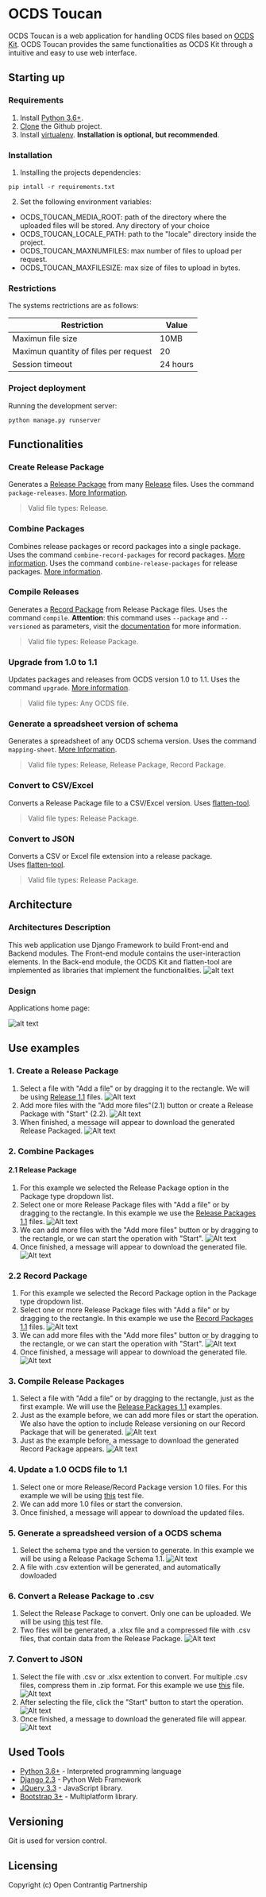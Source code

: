 # OCDS Toucan

OCDS Toucan is a web application for handling OCDS files based on [OCDS Kit](https://github.com/open-contracting/ocdskit).
OCDS Toucan provides the same functionalities as OCDS Kit through a intuitive and easy to use web interface.

## Starting up
### Requirements
1. Install [Python 3.6+](https://www.python.org/downloads).
2. [Clone](https://help.github.com/en/articles/cloning-a-repository) the Github project.
3. Install [virtualenv](https://docs.python-guide.org/dev/virtualenvs/#lower-level-virtualenv). **Installation is optional, but recommended**. 

### Installation
1. Installing the projects dependencies:
```
pip intall -r requirements.txt
```
2. Set the following environment variables:
* OCDS_TOUCAN_MEDIA_ROOT: path of the directory where the uploaded files will be stored. Any directory of your choice
* OCDS_TOUCAN_LOCALE_PATH: path to the "locale" directory inside the project.
* OCDS_TOUCAN_MAXNUMFILES: max number of files to upload per request.
* OCDS_TOUCAN_MAXFILESIZE: max size of files to upload in bytes.

### Restrictions
The systems rectrictions are as follows:

Restriction|Value
--- | ---
Maximun file size | 10MB
Maximun quantity of files per request | 20
Session timeout | 24 hours

### Project deployment
Running the development server:
```
python manage.py runserver
```

## Functionalities
### Create Release Package
Generates a [Release Package](http://standard.open-contracting.org/latest/en/getting_started/publication_patterns/#packaging-releases-and-records) from many [Release](http://standard.open-contracting.org/latest/en/getting_started/releases_and_records/#releases) files.
Uses the command `package-releases`. [More Information](https://ocdskit.readthedocs.io/en/latest/cli/ocds.html#package-releases).
>Valid file types: Release.

### Combine Packages
Combines release packages or record packages into a single package.		
Uses the command `combine-record-packages` for record packages. [More information](https://ocdskit.readthedocs.io/en/latest/cli/ocds.html#combine-record-packages).	
Uses the command `combine-release-packages` for release packages. [More information](https://ocdskit.readthedocs.io/en/latest/cli/ocds.html#combine-release-packages).

### Compile Releases
Generates a [Record Package](http://standard.open-contracting.org/latest/en/getting_started/publication_patterns/#packaging-releases-and-records) from Release Package files.
Uses the command `compile`. **Attention**: this command uses `--package` and `--versioned` as parameters, visit the [documentation](https://ocdskit.readthedocs.io/en/latest/cli/ocds.html#compile) for more information. 
>Valid file types: Release Package.

### Upgrade from 1.0 to 1.1
Updates packages and releases from OCDS version 1.0 to 1.1.
Uses the command `upgrade`. [More information](https://ocdskit.readthedocs.io/en/latest/cli/ocds.html#upgrade).
>Valid file types: Any OCDS file.

### Generate a spreadsheet version of schema
Generates a spreadsheet of any OCDS schema version.
Uses the command `mapping-sheet`. [More Information](https://ocdskit.readthedocs.io/en/latest/cli/schema.html#mapping-sheet).
>Valid file types: Release, Release Package, Record Package.

### Convert to CSV/Excel
Converts a Release Package file to a CSV/Excel version.
Uses [flatten-tool](https://github.com/OpenDataServices/flatten-tool).
>Valid file types: Release Package.

### Convert to JSON
Converts a CSV or Excel file extension into a release package.	
Uses [flatten-tool](https://github.com/OpenDataServices/flatten-tool).
>Valid file types: Release Package.

## Architecture
### Architectures Description
This web application use Django Framework to build Front-end and Backend modules.
The Front-end module contains the user-interaction elements.
In the Back-end module, the OCDS Kit and flatten-tool are implemented as libraries that implement the functionalities.
![alt text](img/architecture.png "Architecture Overview")

### Design
Applications home page:

![alt text](img/landing_page.png "Homepage")

## Use examples
### 1. Create a Release Package
1. Select a file with "Add a file" or by dragging it to the rectangle. We will be using [Release 1.1](/tests/fixtures/1.1/releases) files.
![Alt text](img/ex1_1.png "Image 1.1")
2. Add more files with the "Add more files"(2.1) button or create a Release Package with "Start" (2.2). 
![Alt text](img/ex1_2.png "Image 1.2")
3. When finished, a message will appear to download the generated Release Packaged.
![Alt text](img/ex1_3.png "Image 1.3")

### 2. Combine Packages
#### 2.1 Release Package
1. For this example we selected the Release Package option in the Package type dropdown list.
2. Select one or more Release Package files with "Add a file" or by dragging to the rectangle. In this example we use the [Release Packages 1.1](/tests/fixtures/1.1/release-packages) files.
![Alt text](img/ex2_1.png "Image 2.1.2")
3. We can add more files with the "Add more files" button or by dragging to the rectangle, or we can start the operation with "Start".
![Alt text](img/ex2_2.png "Image 2.1.3")
4. Once finished, a message will appear to download the generated file.
![Alt text](img/ex2_3.png "Image 2.1.4")

### 2.2 Record Package
1. For this example we selected the Record Package option in the Package type dropdown list.
2. Select one or more Release Package files with "Add a file" or by dragging to the rectangle. In this example we use the [Record Packages 1.1](/tests/fixtures/1.1/record-packages) files.
![Alt text](img/ex2_4.png "Image 2.2.2")
3. We can add more files with the "Add more files" button or by dragging to the rectangle, or we can start the operation with "Start".
![Alt text](img/ex2_5.png "Image 2.2.3")
4. Once finished, a message will appear to download the generated file.
![Alt text](img/ex2_6.png "Image 2.2.4")

### 3. Compile Release Packages
1. Select a file with "Add a file" or by dragging to the rectangle, just as the first example. We will use the [Release Packages 1.1](/tests/fixtures/1.1/release-packages) examples.
2. Just as the example before, we can add more files or start  the operation. We also have the option to include Release versioning on our Record Package that will be generated.
![Alt text](img/ex3_1.png "Image 3.1")
3. Just as the example before, a message to download the generated Record Package appears.
![Alt text](img/ex3_2.png "Image 3.2")

### 4. Update a 1.0 OCDS file to 1.1
1. Select one or more Release/Record Package version 1.0 files. For this example we will be using [this](/tests/fixtures/1.0/release-packages/0001-tender.json) test file.
2. We can add more 1.0 files or start the conversion.
3. Once finished, a message will appear to download the updated files.

### 5. Generate a spreadsheed version of a OCDS schema
1. Select the schema type and the version to generate. In this example we will be using a Release Package Schema 1.1.
![Alt text](img/ex5.png "Image 5")
2. A file with .csv extention will be generated, and automatically dowloaded

### 6. Convert a Release Package to .csv
1. Select the Release Package to convert. Only one can be uploaded. We will be using [this](/tests/fixtures/1.1/release-packages/0002-tender.json) test file.
2. Two files will be generated, a .xlsx file and a compressed file with .csv files, that contain data from the Release Package.
![Alt text](img/ex6.png "Image 6")

### 7. Convert to JSON
1. Select the file with .csv or .xlsx extention to convert. For multiple .csv files, compress them in .zip format. For this example we use [this](/tests/fixtures/1.1/spreadsheets/flattened.csv) file. 
![Alt text](img/ex7_1.png "Image 7.1")
2. After selecting the file, click the "Start" button to start the operation.
![Alt text](img/ex7_2.png "Image 7.2")
3. Once finished, a message to download the generated file will appear.
![Alt text](img/ex7_3.png "Image 7.3")

## Used Tools
* [Python 3.6+](https://www.python.org/) - Interpreted programming language
* [Django 2.3](https://www.djangoproject.com/) - Python Web Framework
* [JQuery 3.3](https://jquery.com/) - JavaScript library.
* [Bootstrap 3+](https://getbootstrap.com/) - Multiplatform library.

## Versioning
Git is used for version control.

## Licensing
Copyright (c) Open Contrantig Partnership
